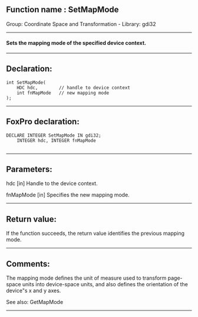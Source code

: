 
## Function name : SetMapMode
Group: Coordinate Space and Transformation - Library: gdi32    
***  


#### Sets the mapping mode of the specified device context.
***  


## Declaration:
```foxpro  
int SetMapMode(
	HDC hdc,        // handle to device context
	int fnMapMode   // new mapping mode
);  
```  
***  


## FoxPro declaration:
```foxpro  
DECLARE INTEGER SetMapMode IN gdi32;
	INTEGER hdc, INTEGER fnMapMode
  
```  
***  


## Parameters:
hdc 
[in] Handle to the device context. 

fnMapMode 
[in] Specifies the new mapping mode.   
***  


## Return value:
If the function succeeds, the return value identifies the previous mapping mode.  
***  


## Comments:
The mapping mode defines the unit of measure used to transform page-space units into device-space units, and also defines the orientation of the device"s x and y axes.   
  
See also: GetMapMode   
  
***  


